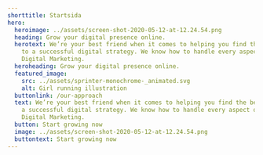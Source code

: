 ```yaml
---
shorttitle: Startsida
hero:
  heroimage: ../assets/screen-shot-2020-05-12-at-12.24.54.png
  heading: Grow your digital presence online.
  herotext: We’re your best friend when it comes to helping you find the best path
    to a successful digital strategy. We know how to handle every aspect of your
    Digital Marketing.
  heroheading: Grow your digital presence online.
  featured_image:
    src: ../assets/sprinter-monochrome-_animated.svg
    alt: Girl running illustration
  buttonlink: /our-approach
  text: We’re your best friend when it comes to helping you find the best path to
    a successful digital strategy. We know how to handle every aspect of your
    Digital Marketing.
  button: Start growing now
  image: ../assets/screen-shot-2020-05-12-at-12.24.54.png
  buttontext: Start growing now
---
```

